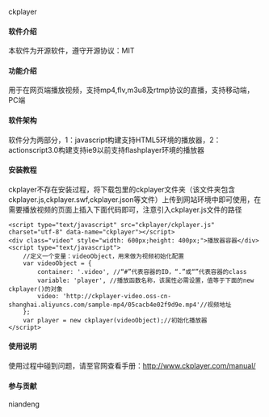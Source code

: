 ckplayer
#### 软件介绍
本软件为开源软件，遵守开源协议：MIT

#### 功能介绍
用于在网页端播放视频，支持mp4,flv,m3u8及rtmp协议的直播，支持移动端，PC端

#### 软件架构
软件分为两部分，1：javascript构建支持HTML5环境的播放器，2：actionscript3.0构建支持ie9以前支持flashplayer环境的播放器

#### 安装教程
ckplayer不存在安装过程，将下载包里的ckplayer文件夹（该文件夹包含ckplayer.js,ckplayer.swf,ckplayer.json等文件）上传到网站环境中即可使用，在需要播放视频的页面上插入下面代码即可，注意引入ckplayer.js文件的路径

```
<script type="text/javascript" src="ckplayer/ckplayer.js" charset="utf-8" data-name="ckplayer"></script>
<div class="video" style="width: 600px;height: 400px;">播放器容器</div>
<script type="text/javascript">
    //定义一个变量：videoObject，用来做为视频初始化配置
    var videoObject = {
        container: '.video', //“#”代表容器的ID，“.”或“”代表容器的class
        variable: 'player', //播放函数名称，该属性必需设置，值等于下面的new ckplayer()的对象
        video: 'http://ckplayer-video.oss-cn-shanghai.aliyuncs.com/sample-mp4/05cacb4e02f9d9e.mp4'//视频地址
    };
    var player = new ckplayer(videoObject);//初始化播放器
</script>
```


#### 使用说明
使用过程中碰到问题，请至官网查看手册：http://www.ckplayer.com/manual/

#### 参与贡献
niandeng

